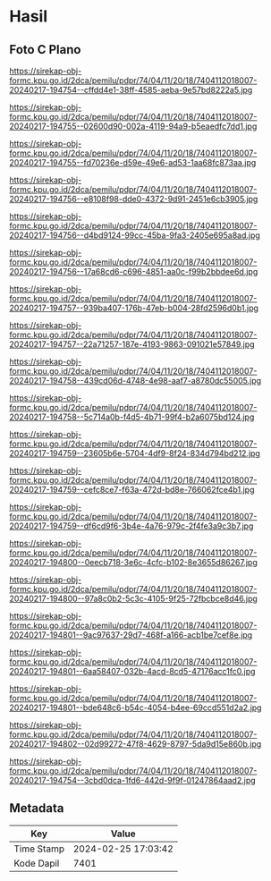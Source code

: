 # Hasil

## Foto C Plano

https://sirekap-obj-formc.kpu.go.id/2dca/pemilu/pdpr/74/04/11/20/18/7404112018007-20240217-194754--cffdd4e1-38ff-4585-aeba-9e57bd8222a5.jpg

https://sirekap-obj-formc.kpu.go.id/2dca/pemilu/pdpr/74/04/11/20/18/7404112018007-20240217-194755--02600d90-002a-4119-94a9-b5eaedfc7dd1.jpg

https://sirekap-obj-formc.kpu.go.id/2dca/pemilu/pdpr/74/04/11/20/18/7404112018007-20240217-194755--fd70236e-d59e-49e6-ad53-1aa68fc873aa.jpg

https://sirekap-obj-formc.kpu.go.id/2dca/pemilu/pdpr/74/04/11/20/18/7404112018007-20240217-194756--e8108f98-dde0-4372-9d91-2451e6cb3905.jpg

https://sirekap-obj-formc.kpu.go.id/2dca/pemilu/pdpr/74/04/11/20/18/7404112018007-20240217-194756--d4bd9124-99cc-45ba-9fa3-2405e695a8ad.jpg

https://sirekap-obj-formc.kpu.go.id/2dca/pemilu/pdpr/74/04/11/20/18/7404112018007-20240217-194756--17a68cd6-c696-4851-aa0c-f99b2bbdee6d.jpg

https://sirekap-obj-formc.kpu.go.id/2dca/pemilu/pdpr/74/04/11/20/18/7404112018007-20240217-194757--939ba407-176b-47eb-b004-28fd2596d0b1.jpg

https://sirekap-obj-formc.kpu.go.id/2dca/pemilu/pdpr/74/04/11/20/18/7404112018007-20240217-194757--22a71257-187e-4193-9863-091021e57849.jpg

https://sirekap-obj-formc.kpu.go.id/2dca/pemilu/pdpr/74/04/11/20/18/7404112018007-20240217-194758--439cd06d-4748-4e98-aaf7-a8780dc55005.jpg

https://sirekap-obj-formc.kpu.go.id/2dca/pemilu/pdpr/74/04/11/20/18/7404112018007-20240217-194758--5c714a0b-f4d5-4b71-99f4-b2a6075bd124.jpg

https://sirekap-obj-formc.kpu.go.id/2dca/pemilu/pdpr/74/04/11/20/18/7404112018007-20240217-194759--23605b6e-5704-4df9-8f24-834d794bd212.jpg

https://sirekap-obj-formc.kpu.go.id/2dca/pemilu/pdpr/74/04/11/20/18/7404112018007-20240217-194759--cefc8ce7-f63a-472d-bd8e-766062fce4b1.jpg

https://sirekap-obj-formc.kpu.go.id/2dca/pemilu/pdpr/74/04/11/20/18/7404112018007-20240217-194759--df6cd9f6-3b4e-4a76-979c-2f4fe3a9c3b7.jpg

https://sirekap-obj-formc.kpu.go.id/2dca/pemilu/pdpr/74/04/11/20/18/7404112018007-20240217-194800--0eecb718-3e6c-4cfc-b102-8e3655d86267.jpg

https://sirekap-obj-formc.kpu.go.id/2dca/pemilu/pdpr/74/04/11/20/18/7404112018007-20240217-194800--97a8c0b2-5c3c-4105-9f25-72fbcbce8d46.jpg

https://sirekap-obj-formc.kpu.go.id/2dca/pemilu/pdpr/74/04/11/20/18/7404112018007-20240217-194801--9ac97637-29d7-468f-a166-acb1be7cef8e.jpg

https://sirekap-obj-formc.kpu.go.id/2dca/pemilu/pdpr/74/04/11/20/18/7404112018007-20240217-194801--6aa58407-032b-4acd-8cd5-47176acc1fc0.jpg

https://sirekap-obj-formc.kpu.go.id/2dca/pemilu/pdpr/74/04/11/20/18/7404112018007-20240217-194801--bde648c6-b54c-4054-b4ee-69ccd551d2a2.jpg

https://sirekap-obj-formc.kpu.go.id/2dca/pemilu/pdpr/74/04/11/20/18/7404112018007-20240217-194802--02d99272-47f8-4629-8797-5da9d15e860b.jpg

https://sirekap-obj-formc.kpu.go.id/2dca/pemilu/pdpr/74/04/11/20/18/7404112018007-20240217-194754--3cbd0dca-1fd6-442d-9f9f-01247864aad2.jpg


## Metadata

| Key        | Value               |
| ---------- | ------------------- |
| Time Stamp | 2024-02-25 17:03:42 |
| Kode Dapil | 7401                |



